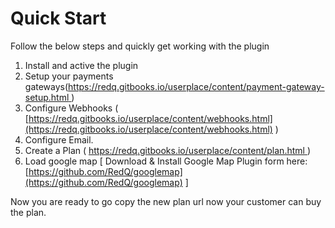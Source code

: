 # Quick Start

Follow the below steps and quickly get working with the plugin

1. Install and active the plugin
2. Setup your payments gateways\([https://redq.gitbooks.io/userplace/content/payment-gateway-setup.html ](https://redq.gitbooks.io/userplace/content/payment-gateway-setup.html "Documentation Payment")\)
3. Configure Webhooks \( [https://redq.gitbooks.io/userplace/content/webhooks.html](https://redq.gitbooks.io/userplace/content/webhooks.html) \)
4. Configure Email.
5. Create a Plan \( [https://redq.gitbooks.io/userplace/content/plan.html ](https://redq.gitbooks.io/userplace/content/plan.html)\)
6. Load google map \[ Download & Install Google Map Plugin form here: [https://github.com/RedQ/googlemap](https://github.com/RedQ/googlemap) \]

Now you are ready to go copy the new plan url now your customer can buy the plan.

